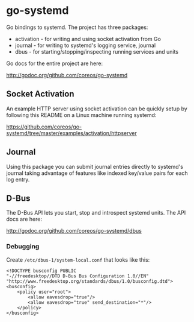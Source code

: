 # go-systemd

Go bindings to systemd. The project has three packages:

- activation - for writing and using socket activation from Go
- journal - for writing to systemd's logging service, journal
- dbus - for starting/stopping/inspecting running services and units

Go docs for the entire project are here:

http://godoc.org/github.com/coreos/go-systemd

## Socket Activation

An example HTTP server using socket activation can be quickly setup by
following this README on a Linux machine running systemd:

https://github.com/coreos/go-systemd/tree/master/examples/activation/httpserver

## Journal

Using this package you can submit journal entries directly to systemd's journal taking advantage of features like indexed key/value pairs for each log entry.

## D-Bus

The D-Bus API lets you start, stop and introspect systemd units. The API docs are here:

http://godoc.org/github.com/coreos/go-systemd/dbus

### Debugging

Create `/etc/dbus-1/system-local.conf` that looks like this:

```
<!DOCTYPE busconfig PUBLIC
"-//freedesktop//DTD D-Bus Bus Configuration 1.0//EN"
"http://www.freedesktop.org/standards/dbus/1.0/busconfig.dtd">
<busconfig>
    <policy user="root">
        <allow eavesdrop="true"/>
        <allow eavesdrop="true" send_destination="*"/>
    </policy>
</busconfig>
```
